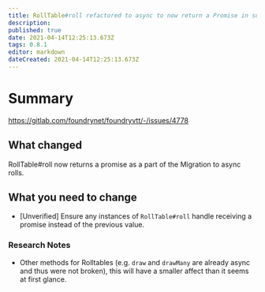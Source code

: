 ```yaml
---
title: RollTable#roll refactored to async to now return a Promise in support of asynchronous dice rolling infrastructure.
description: 
published: true
date: 2021-04-14T12:25:13.673Z
tags: 0.8.1
editor: markdown
dateCreated: 2021-04-14T12:25:13.673Z
---
```


# Summary
https://gitlab.com/foundrynet/foundryvtt/-/issues/4778

## What changed

RollTable#roll now returns a promise as a part of the Migration to async rolls.

## What you need to change

* [Unverified] Ensure any instances of `RollTable#roll` handle receiving a promise instead of the previous value.

### Research Notes

* Other methods for Rolltables (e.g. `draw` and `drawMany` are already async and thus were not broken), this will have a smaller affect than it seems at first glance.